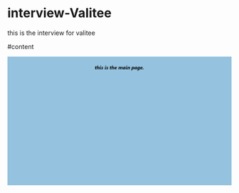 # interview-Valitee
this is the interview for valitee


#content

![Aaron Swartz](https://raw.githubusercontent.com/Jiangwei-shi/interview-Valitee/main/public/images/mainpage.png)
